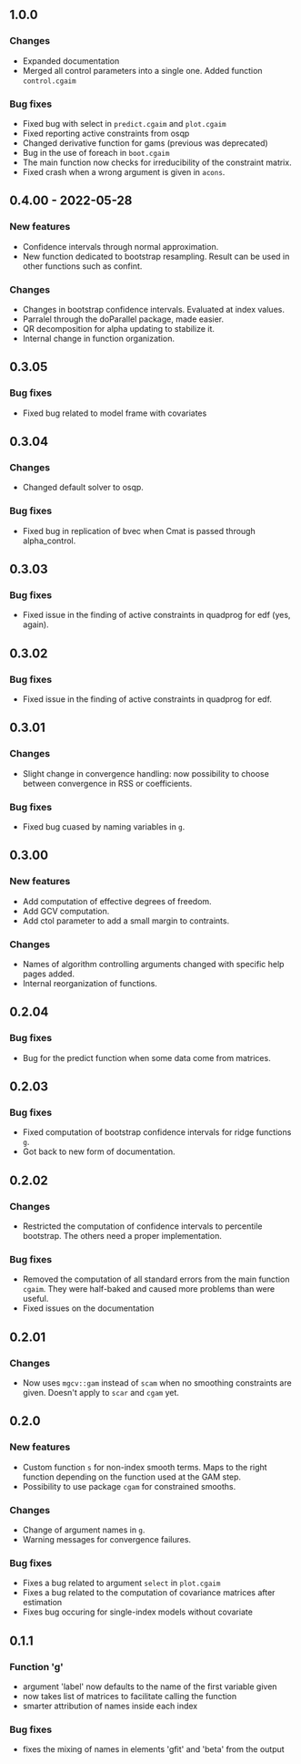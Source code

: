 ## 1.0.0

### Changes
- Expanded documentation
- Merged all control parameters into a single one. Added function `control.cgaim`

### Bug fixes
- Fixed bug with select in `predict.cgaim` and `plot.cgaim`
- Fixed reporting active constraints from osqp
- Changed derivative function for gams (previous was deprecated)
- Bug in the use of foreach in `boot.cgaim`
- The main function now checks for irreducibility of the constraint matrix.
- Fixed crash when a wrong argument is given in `acons`.

## 0.4.00 - 2022-05-28

### New features
- Confidence intervals through normal approximation.
- New function dedicated to bootstrap resampling. Result can be used in other functions such as confint.

### Changes
- Changes in bootstrap confidence intervals. Evaluated at index values.
- Parralel through the doParallel package, made easier.
- QR decomposition for alpha updating to stabilize it.
- Internal change in function organization.

## 0.3.05

### Bug fixes
- Fixed bug related to model frame with covariates

## 0.3.04

### Changes
- Changed default solver to osqp.

### Bug fixes
- Fixed bug in replication of bvec when Cmat is passed through alpha_control.

## 0.3.03

### Bug fixes
- Fixed issue in the finding of active constraints in quadprog for edf (yes, again).

## 0.3.02

### Bug fixes
- Fixed issue in the finding of active constraints in quadprog for edf.

## 0.3.01

### Changes
- Slight change in convergence handling: now possibility to choose between convergence in RSS or coefficients.

### Bug fixes
- Fixed bug cuased by naming variables in `g`.

## 0.3.00

### New features
- Add computation of effective degrees of freedom.
- Add GCV computation.
- Add ctol parameter to add a small margin to contraints.

### Changes
- Names of algorithm controlling arguments changed with specific help pages added.
- Internal reorganization of functions.

## 0.2.04

### Bug fixes
- Bug for the predict function when some data come from matrices.

## 0.2.03

### Bug fixes
- Fixed computation of bootstrap confidence intervals for ridge functions `g`.
- Got back to new form of documentation.

## 0.2.02

### Changes
- Restricted the computation of confidence intervals to percentile bootstrap. The others need a proper implementation.

### Bug fixes
- Removed the computation of all standard errors from the main function `cgaim`. They were half-baked and caused more problems than were useful.
- Fixed issues on the documentation

## 0.2.01

### Changes
- Now uses `mgcv::gam` instead of `scam` when no smoothing constraints are given. Doesn't apply to `scar` and `cgam` yet.

## 0.2.0

### New features
- Custom function `s` for non-index smooth terms. Maps to the right function depending on the function used at the GAM step.
- Possibility to use package `cgam` for constrained smooths.

### Changes
- Change of argument names in `g`.
- Warning messages for convergence failures.

### Bug fixes
- Fixes a bug related to argument `select` in `plot.cgaim`
- Fixes a bug related to the computation of covariance matrices after estimation
- Fixes bug occuring for single-index models without covariate

## 0.1.1

### Function 'g'
- argument 'label' now defaults to the name of the first variable given
- now takes list of matrices to facilitate calling the function
- smarter attribution of names inside each index

### Bug fixes
- fixes the mixing of names in elements 'gfit' and 'beta' from the output